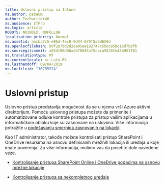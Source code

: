 ```yaml
---
title: Uslovni pristup sa Intune
ms.author: pebaum
author: Techwriter40
ms.audience: ITPro
ms.topic: article
ROBOTS: NOINDEX, NOFOLLOW
localization_priority: Normal
ms.assetid: aecba7c5-e86d-4ec8-9d44-679f5a3d659d
ms.openlocfilehash: b0f2a7bd2d28a05ea192747c5b8c95bc16d7b8fb
ms.sourcegitcommit: a65d196d00adb70045af5caca9828fe44b951f61
ms.translationtype: MT
ms.contentlocale: sr-Latn-RS
ms.lasthandoff: 09/04/2019
ms.locfileid: "36755574"
---
```

# <a name="conditional-access"></a>Uslovni pristup

Uslovno pristup predstavlja mogućnost da se u njemu vrši Azure aktivni direktorijum. Pomoću uslovnog pristupa možete da primenite i automatizovane odluke kontrole pristupa za pristup vašim aplikacijama u informatičkom oblaku koje su zasnovane na uslovima. Više informacija potražite u [podešavanju smernica zasnovanih na lokaciji](https://docs.microsoft.com/azure/active-directory/conditional-access/overview).

Kao IT administrator, takođe možete kontrolisati pristup SharePoint i OneDrive resursima na osnovu definisanih mrežnih lokacija ili uređaja u koje imate poverenja. Za više informacija, molimo vas da posetite dole navedene veze.

- [Kontrolisanje pristupa SharePoint Online i OneDrive podacima na osnovu mrežne lokacije](https://docs.microsoft.com/sharepoint/control-access-based-on-network-location)

- [Kontrolisanje pristupa sa nekompletnog uređaja](https://docs.microsoft.com/sharepoint/control-access-from-unmanaged-devices)

